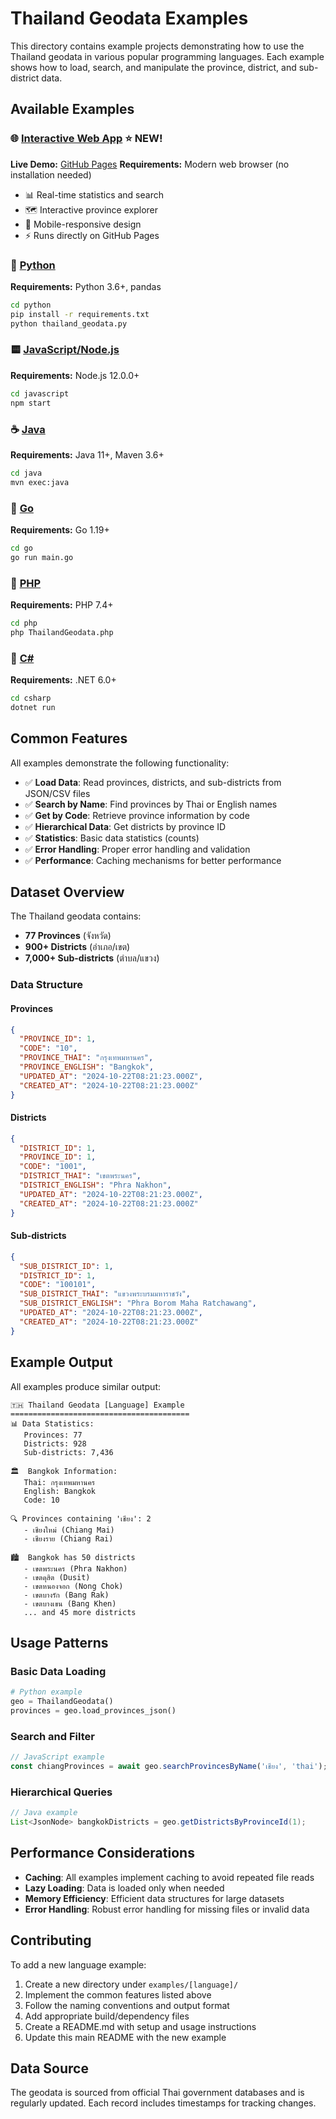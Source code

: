 # Thailand Geodata Examples

This directory contains example projects demonstrating how to use the Thailand geodata in various popular programming languages. Each example shows how to load, search, and manipulate the province, district, and sub-district data.

## Available Examples

### 🌐 [Interactive Web App](./web-app/) ⭐ **NEW!**
**Live Demo:** [GitHub Pages](https://[username].github.io/thailand-geodata/examples/web-app/)
**Requirements:** Modern web browser (no installation needed)
- 📊 Real-time statistics and search
- 🗺️ Interactive province explorer
- 📱 Mobile-responsive design
- ⚡ Runs directly on GitHub Pages

### 🐍 [Python](./python/)
**Requirements:** Python 3.6+, pandas
```bash
cd python
pip install -r requirements.txt
python thailand_geodata.py
```

### 🟨 [JavaScript/Node.js](./javascript/)
**Requirements:** Node.js 12.0.0+
```bash
cd javascript
npm start
```

### ☕ [Java](./java/)
**Requirements:** Java 11+, Maven 3.6+
```bash
cd java
mvn exec:java
```

### 🐹 [Go](./go/)
**Requirements:** Go 1.19+
```bash
cd go
go run main.go
```

### 🐘 [PHP](./php/)
**Requirements:** PHP 7.4+
```bash
cd php
php ThailandGeodata.php
```

### 🔷 [C#](./csharp/)
**Requirements:** .NET 6.0+
```bash
cd csharp
dotnet run
```

## Common Features

All examples demonstrate the following functionality:

- ✅ **Load Data**: Read provinces, districts, and sub-districts from JSON/CSV files
- ✅ **Search by Name**: Find provinces by Thai or English names
- ✅ **Get by Code**: Retrieve province information by code
- ✅ **Hierarchical Data**: Get districts by province ID
- ✅ **Statistics**: Basic data statistics (counts)
- ✅ **Error Handling**: Proper error handling and validation
- ✅ **Performance**: Caching mechanisms for better performance

## Dataset Overview

The Thailand geodata contains:
- **77 Provinces** (จังหวัด)
- **900+ Districts** (อำเภอ/เขต)
- **7,000+ Sub-districts** (ตำบล/แขวง)

### Data Structure

#### Provinces
```json
{
  "PROVINCE_ID": 1,
  "CODE": "10",
  "PROVINCE_THAI": "กรุงเทพมหานคร",
  "PROVINCE_ENGLISH": "Bangkok",
  "UPDATED_AT": "2024-10-22T08:21:23.000Z",
  "CREATED_AT": "2024-10-22T08:21:23.000Z"
}
```

#### Districts
```json
{
  "DISTRICT_ID": 1,
  "PROVINCE_ID": 1,
  "CODE": "1001",
  "DISTRICT_THAI": "เขตพระนคร",
  "DISTRICT_ENGLISH": "Phra Nakhon",
  "UPDATED_AT": "2024-10-22T08:21:23.000Z",
  "CREATED_AT": "2024-10-22T08:21:23.000Z"
}
```

#### Sub-districts
```json
{
  "SUB_DISTRICT_ID": 1,
  "DISTRICT_ID": 1,
  "CODE": "100101",
  "SUB_DISTRICT_THAI": "แขวงพระบรมมหาราชวัง",
  "SUB_DISTRICT_ENGLISH": "Phra Borom Maha Ratchawang",
  "UPDATED_AT": "2024-10-22T08:21:23.000Z",
  "CREATED_AT": "2024-10-22T08:21:23.000Z"
}
```

## Example Output

All examples produce similar output:

```
🇹🇭 Thailand Geodata [Language] Example
========================================
📊 Data Statistics:
   Provinces: 77
   Districts: 928
   Sub-districts: 7,436

🏛️  Bangkok Information:
   Thai: กรุงเทพมหานคร
   English: Bangkok
   Code: 10

🔍 Provinces containing 'เชียง': 2
   - เชียงใหม่ (Chiang Mai)
   - เชียงราย (Chiang Rai)

🏙️  Bangkok has 50 districts
   - เขตพระนคร (Phra Nakhon)
   - เขตดุสิต (Dusit)
   - เขตหนองจอก (Nong Chok)
   - เขตบางรัก (Bang Rak)
   - เขตบางเขน (Bang Khen)
   ... and 45 more districts
```

## Usage Patterns

### Basic Data Loading
```python
# Python example
geo = ThailandGeodata()
provinces = geo.load_provinces_json()
```

### Search and Filter
```javascript
// JavaScript example
const chiangProvinces = await geo.searchProvincesByName('เชียง', 'thai');
```

### Hierarchical Queries
```java
// Java example
List<JsonNode> bangkokDistricts = geo.getDistrictsByProvinceId(1);
```

## Performance Considerations

- **Caching**: All examples implement caching to avoid repeated file reads
- **Lazy Loading**: Data is loaded only when needed
- **Memory Efficiency**: Efficient data structures for large datasets
- **Error Handling**: Robust error handling for missing files or invalid data

## Contributing

To add a new language example:

1. Create a new directory under `examples/[language]/`
2. Implement the common features listed above
3. Follow the naming conventions and output format
4. Add appropriate build/dependency files
5. Create a README.md with setup and usage instructions
6. Update this main README with the new example

## Data Source

The geodata is sourced from official Thai government databases and is regularly updated. Each record includes timestamps for tracking changes.